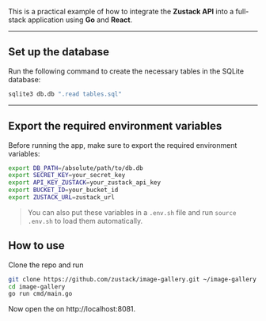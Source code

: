 This is a practical example of how to integrate the **Zustack API** into 
a full-stack application using **Go** and **React**.

---

## Set up the database

Run the following command to create the necessary tables in the SQLite database:

```bash
sqlite3 db.db ".read tables.sql"
```

---

## Export the required environment variables

Before running the app, make sure to export the required environment variables:

```bash
export DB_PATH=/absolute/path/to/db.db
export SECRET_KEY=your_secret_key
export API_KEY_ZUSTACK=your_zustack_api_key
export BUCKET_ID=your_bucket_id
export ZUSTACK_URL=zustack_url
```

> You can also put these variables in a `.env.sh` file and run `source .env.sh` 
to load them automatically.

## How to use
Clone the repo and run
```bash
git clone https://github.com/zustack/image-gallery.git ~/image-gallery
cd image-gallery
go run cmd/main.go
```

Now open the on http://localhost:8081.
